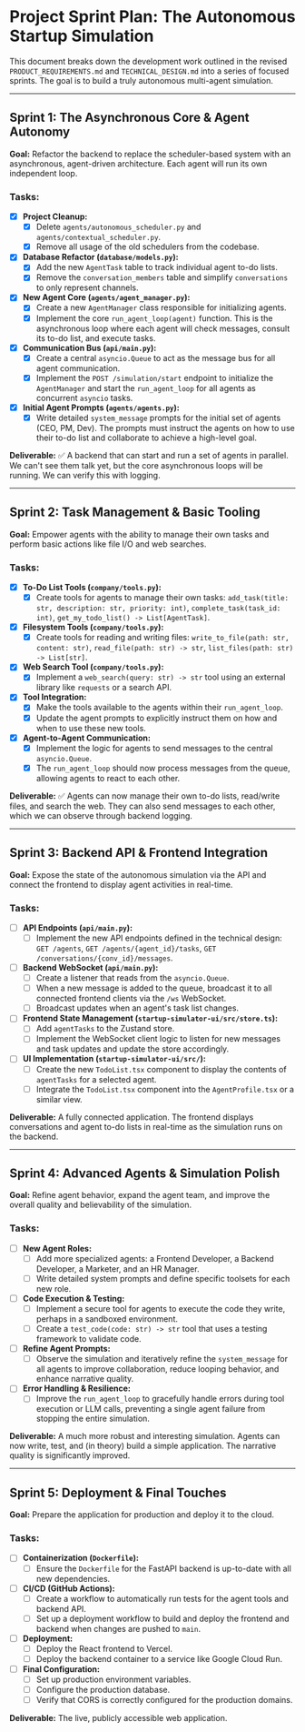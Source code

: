 # Project Sprint Plan: The Autonomous Startup Simulation

This document breaks down the development work outlined in the revised `PRODUCT_REQUIREMENTS.md` and `TECHNICAL_DESIGN.md` into a series of focused sprints. The goal is to build a truly autonomous multi-agent simulation.

---

## Sprint 1: The Asynchronous Core & Agent Autonomy

**Goal:** Refactor the backend to replace the scheduler-based system with an asynchronous, agent-driven architecture. Each agent will run its own independent loop.

### Tasks:
- [x] **Project Cleanup:**
    - [x] Delete `agents/autonomous_scheduler.py` and `agents/contextual_scheduler.py`.
    - [x] Remove all usage of the old schedulers from the codebase.
- [x] **Database Refactor (`database/models.py`):**
    - [x] Add the new `AgentTask` table to track individual agent to-do lists.
    - [x] Remove the `conversation_members` table and simplify `conversations` to only represent channels.
- [x] **New Agent Core (`agents/agent_manager.py`):**
    - [x] Create a new `AgentManager` class responsible for initializing agents.
    - [x] Implement the core `run_agent_loop(agent)` function. This is the asynchronous loop where each agent will check messages, consult its to-do list, and execute tasks.
- [x] **Communication Bus (`api/main.py`):**
    - [x] Create a central `asyncio.Queue` to act as the message bus for all agent communication.
    - [x] Implement the `POST /simulation/start` endpoint to initialize the `AgentManager` and start the `run_agent_loop` for all agents as concurrent `asyncio` tasks.
- [x] **Initial Agent Prompts (`agents/agents.py`):**
    - [x] Write detailed `system_message` prompts for the initial set of agents (CEO, PM, Dev). The prompts must instruct the agents on how to use their to-do list and collaborate to achieve a high-level goal.

**Deliverable:** ✅ A backend that can start and run a set of agents in parallel. We can't see them talk yet, but the core asynchronous loops will be running. We can verify this with logging.

---

## Sprint 2: Task Management & Basic Tooling

**Goal:** Empower agents with the ability to manage their own tasks and perform basic actions like file I/O and web searches.

### Tasks:
- [x] **To-Do List Tools (`company/tools.py`):**
    - [x] Create tools for agents to manage their own tasks: `add_task(title: str, description: str, priority: int)`, `complete_task(task_id: int)`, `get_my_todo_list() -> List[AgentTask]`.
- [x] **Filesystem Tools (`company/tools.py`):**
    - [x] Create tools for reading and writing files: `write_to_file(path: str, content: str)`, `read_file(path: str) -> str`, `list_files(path: str) -> List[str]`.
- [x] **Web Search Tool (`company/tools.py`):**
    - [x] Implement a `web_search(query: str) -> str` tool using an external library like `requests` or a search API.
- [x] **Tool Integration:**
    - [x] Make the tools available to the agents within their `run_agent_loop`.
    - [x] Update the agent prompts to explicitly instruct them on how and when to use these new tools.
- [x] **Agent-to-Agent Communication:**
    - [x] Implement the logic for agents to send messages to the central `asyncio.Queue`.
    - [x] The `run_agent_loop` should now process messages from the queue, allowing agents to react to each other.

**Deliverable:** ✅ Agents can now manage their own to-do lists, read/write files, and search the web. They can also send messages to each other, which we can observe through backend logging.

---

## Sprint 3: Backend API & Frontend Integration

**Goal:** Expose the state of the autonomous simulation via the API and connect the frontend to display agent activities in real-time.

### Tasks:
- [ ] **API Endpoints (`api/main.py`):**
    - [ ] Implement the new API endpoints defined in the technical design: `GET /agents`, `GET /agents/{agent_id}/tasks`, `GET /conversations/{conv_id}/messages`.
- [ ] **Backend WebSocket (`api/main.py`):**
    - [ ] Create a listener that reads from the `asyncio.Queue`.
    - [ ] When a new message is added to the queue, broadcast it to all connected frontend clients via the `/ws` WebSocket.
    - [ ] Broadcast updates when an agent's task list changes.
- [ ] **Frontend State Management (`startup-simulator-ui/src/store.ts`):**
    - [ ] Add `agentTasks` to the Zustand store.
    - [ ] Implement the WebSocket client logic to listen for new messages and task updates and update the store accordingly.
- [ ] **UI Implementation (`startup-simulator-ui/src/`):**
    - [ ] Create the new `TodoList.tsx` component to display the contents of `agentTasks` for a selected agent.
    - [ ] Integrate the `TodoList.tsx` component into the `AgentProfile.tsx` or a similar view.

**Deliverable:** A fully connected application. The frontend displays conversations and agent to-do lists in real-time as the simulation runs on the backend.

---

## Sprint 4: Advanced Agents & Simulation Polish

**Goal:** Refine agent behavior, expand the agent team, and improve the overall quality and believability of the simulation.

### Tasks:
- [ ] **New Agent Roles:**
    - [ ] Add more specialized agents: a Frontend Developer, a Backend Developer, a Marketer, and an HR Manager.
    - [ ] Write detailed system prompts and define specific toolsets for each new role.
- [ ] **Code Execution & Testing:**
    - [ ] Implement a secure tool for agents to execute the code they write, perhaps in a sandboxed environment.
    - [ ] Create a `test_code(code: str) -> str` tool that uses a testing framework to validate code.
- [ ] **Refine Agent Prompts:**
    - [ ] Observe the simulation and iteratively refine the `system_message` for all agents to improve collaboration, reduce looping behavior, and enhance narrative quality.
- [ ] **Error Handling & Resilience:**
    - [ ] Improve the `run_agent_loop` to gracefully handle errors during tool execution or LLM calls, preventing a single agent failure from stopping the entire simulation.

**Deliverable:** A much more robust and interesting simulation. Agents can now write, test, and (in theory) build a simple application. The narrative quality is significantly improved.

---

## Sprint 5: Deployment & Final Touches

**Goal:** Prepare the application for production and deploy it to the cloud.

### Tasks:
- [ ] **Containerization (`Dockerfile`):**
    - [ ] Ensure the `Dockerfile` for the FastAPI backend is up-to-date with all new dependencies.
- [ ] **CI/CD (GitHub Actions):**
    - [ ] Create a workflow to automatically run tests for the agent tools and backend API.
    - [ ] Set up a deployment workflow to build and deploy the frontend and backend when changes are pushed to `main`.
- [ ] **Deployment:**
    - [ ] Deploy the React frontend to Vercel.
    - [ ] Deploy the backend container to a service like Google Cloud Run.
- [ ] **Final Configuration:**
    - [ ] Set up production environment variables.
    - [ ] Configure the production database.
    - [ ] Verify that CORS is correctly configured for the production domains.

**Deliverable:** The live, publicly accessible web application. 